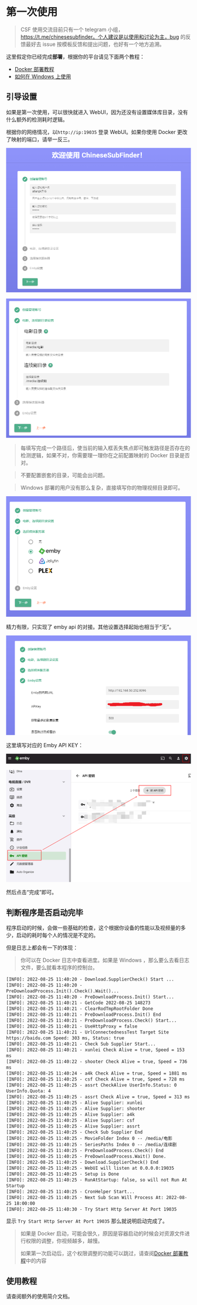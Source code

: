 # 第一次使用

> CSF 使用交流目前只有一个 telegram 小组，https://t.me/chinesesubfinder。个人建议是以使用和讨论为主，bug 的反馈最好去 issue 按模板反馈和提出问题，也好有一个地方追溯。

这里假定你已经完成**部署**，根据你的平台请见下面两个教程：

* [Docker 部署教程](https://github.com/allanpk716/ChineseSubFinder/blob/master/docker/readme.md)
* [如何在 Windows 上使用](https://github.com/allanpk716/ChineseSubFinder/blob/docs/DesignFile/v0.20教程/01.如何在Windows上使用.md)

## 引导设置

如果是第一次使用，可以很快就进入 WebUI，因为还没有设置媒体库目录，没有什么额外的检测耗时逻辑。

根据你的网络情况，以`http://ip:19035` 登录 WebUI。如果你使用 Docker 更改了映射的端口，请举一反三。

![00](第一次使用.assets/00.png)



![01](第一次使用.assets/01.png)

> 每填写完成一个路径后，使当前的输入框丢失焦点即可触发路径是否存在的检测逻辑，如果不对，你需要理一理你在之前配置映射的 Docker 目录是否对。

> 不要配置嵌套的目录，可能会出问题。

> Windows 部署的用户没有那么复杂，直接填写你的物理视频目录即可。

![02](第一次使用.assets/02.png)



精力有限，只实现了 emby api 的对接。其他设置选择起始也相当于“无”。

![image-20220901155317513](第一次使用.assets/image-20220901155317513.png)



这里填写对应的 Emby API KEY：

![Emby-apikey-00](第一次使用.assets/Emby-apikey-00.png)



![Emby-apikey-01](第一次使用.assets/Emby-apikey-01.png)



然后点击“完成”即可。

## 判断程序是否启动完毕

程序启动的时候，会做一些基础的检查，这个根据你设备的性能以及视频量的多少，启动的耗时每个人的情况是不定的。

但是日志上都会有一下的体现：

> 你可以在 Docker 日志中查看进度。如果是 Windows ，那么要么去看日志文件，要么就看本程序的控制台。

```
[INFO]: 2022-08-25 11:40:20 - Download.SupplierCheck() Start ...
[INFO]: 2022-08-25 11:40:20 - PreDownloadProcess.Init().Check().Wait()...
[INFO]: 2022-08-25 11:40:20 - PreDownloadProcess.Init() Start...
[INFO]: 2022-08-25 11:40:21 - GetCode 2022-08-25 148273
[INFO]: 2022-08-25 11:40:21 - ClearRodTmpRootFolder Done
[INFO]: 2022-08-25 11:40:21 - PreDownloadProcess.Init() End
[INFO]: 2022-08-25 11:40:21 - PreDownloadProcess.Check() Start...
[INFO]: 2022-08-25 11:40:21 - UseHttpProxy = false
[INFO]: 2022-08-25 11:40:21 - UrlConnectednessTest Target Site https://baidu.com Speed: 303 ms, Status: true
[INFO]: 2022-08-25 11:40:21 - Check Sub Supplier Start...
[INFO]: 2022-08-25 11:40:21 - xunlei Check Alive = true, Speed = 153 ms
[INFO]: 2022-08-25 11:40:22 - shooter Check Alive = true, Speed = 736 ms
[INFO]: 2022-08-25 11:40:24 - a4k Check Alive = true, Speed = 1881 ms
[INFO]: 2022-08-25 11:40:25 - csf Check Alive = true, Speed = 728 ms
[INFO]: 2022-08-25 11:40:25 - assrt CheckAlive UserInfo.Status: 0 UserInfo.Quota: 4
[INFO]: 2022-08-25 11:40:25 - assrt Check Alive = true, Speed = 313 ms
[INFO]: 2022-08-25 11:40:25 - Alive Supplier: xunlei
[INFO]: 2022-08-25 11:40:25 - Alive Supplier: shooter
[INFO]: 2022-08-25 11:40:25 - Alive Supplier: a4k
[INFO]: 2022-08-25 11:40:25 - Alive Supplier: csf
[INFO]: 2022-08-25 11:40:25 - Alive Supplier: assrt
[INFO]: 2022-08-25 11:40:25 - Check Sub Supplier End
[INFO]: 2022-08-25 11:40:25 - MovieFolder Index 0 -- /media/电影
[INFO]: 2022-08-25 11:40:25 - SeriesPaths Index 0 -- /media/连续剧
[INFO]: 2022-08-25 11:40:25 - PreDownloadProcess.Check() End
[INFO]: 2022-08-25 11:40:25 - PreDownloadProcess.Wait() Done.
[INFO]: 2022-08-25 11:40:25 - Download.SupplierCheck() End
[INFO]: 2022-08-25 11:40:25 - WebUI will listen at 0.0.0.0:19035
[INFO]: 2022-08-25 11:40:25 - Setup is Done
[INFO]: 2022-08-25 11:40:25 - RunAtStartup: false, so will not Run At Startup
[INFO]: 2022-08-25 11:40:25 - CronHelper Start...
[INFO]: 2022-08-25 11:40:25 - Next Sub Scan Will Process At: 2022-08-25 18:00:00
[INFO]: 2022-08-25 11:40:30 - Try Start Http Server At Port 19035
```

显示 `Try Start Http Server At Port 19035` 那么就说明启动完成了。

> 如果是 Docker 启动，可能会很久，原因是容器启动的时候会对资源文件进行权限的调整，你视频越多，越慢。
>
> 如果第一次启动后，这个权限调整的功能可以跳过，请查阅[Docker 部署教程](https://github.com/allanpk716/ChineseSubFinder/blob/master/docker/readme.md)中的内容

## 使用教程

请查阅额外的使用简介文档。

